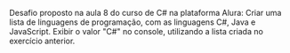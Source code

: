 Desafio proposto na aula 8 do curso de C# na plataforma Alura: Criar uma lista de linguagens de programação, com as linguagens C#, Java e JavaScript. Exibir o valor "C#" no console, utilizando a lista criada no exercício anterior.
